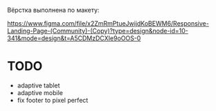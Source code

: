 Вёрстка выполнена по макету:

https://www.figma.com/file/x2ZmRmPtueJwijdKoBEWM6/Responsive-Landing-Page-(Community)-(Copy)?type=design&node-id=10-341&mode=design&t=A5CDMzDCXIe9oOOS-0

# TODO
 - adaptive tablet
 - adaptive mobile
 - fix footer to pixel perfect

